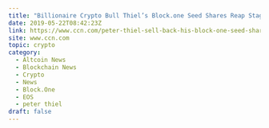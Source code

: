 ```yaml
---
title: "Billionaire Crypto Bull Thiel’s Block.one Seed Shares Reap Staggering 6,500% Profit"
date: 2019-05-22T08:42:23Z
link: https://www.ccn.com/peter-thiel-sell-back-his-block-one-seed-shares-for-a-6500-profit?utm_medium=RSS&utm_source=hune
site: www.ccn.com
topic: crypto
category:
  - Altcoin News
  - Blockchain News
  - Crypto
  - News
  - Block.One
  - EOS
  - peter thiel
draft: false
---
```


